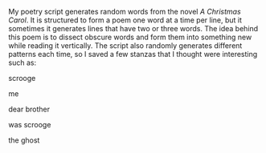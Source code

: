 My poetry script generates random words from the novel <i>A Christmas Carol</i>.
It is structured to form a poem one word at a time per line, but it sometimes it generates lines that have two or three words.
The idea behind this poem is to dissect obscure words and form them into something new while reading it vertically.
The script also randomly generates different patterns each time, so I saved a few stanzas that I thought were interesting such as:
<p>scrooge
<p>me
<p>dear brother
<p>was scrooge
<p>the ghost</p>
